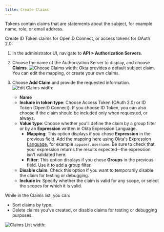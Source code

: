```yaml
---
title: Create Claims
---
```


Tokens contain claims that are statements about the subject, for example name, role, or email address.

Create ID Token claims for OpenID Connect, or access tokens for OAuth 2.0:

1. In the administrator UI, navigate to **API > Authorization Servers**.
2. Choose the name of the Authorization Server to display, and choose **Claims**.
![Choose Claims width:](/img/claims1.png "Choose Claims width:")
 Okta provides a default subject claim. You can edit the mapping, or create your own claims.
3. Choose **Add Claim** and provide the requested information.
![Edit Claims width:](/img/claim.png "Edit Claims width:")

    * **Name**
    * **Include in token type**: Choose Access Token (OAuth 2.0) or ID Token (OpenID Connect). If you choose ID Token, you can also choose if the claim should be included only when requested, or always.
    * **Value type**: Choose whether you'll define the claim by a group filter or by an **Expression** written in Okta Expression Language.
        * **Mapping**: This option displays if you chose **Expression** in the previous field. Add the mapping here using [Okta's Expression Language](/docs/reference/okta_expression_language/), for example `appuser.username`.
          Be sure to check that your expression returns the results expected--the expression isn't validated here.
        * **Filter**: This option displays if you chose **Groups** in the previous field. Use it to add a group filter.
    * **Disable claim**: Check this option if you want to temporarily disable the claim for testing or debugging.
    * **Include in**: Specify whether the claim is valid for any scope, or select the scopes for which it is valid.

While in the Claims list, you can:

* Sort claims by type.
* Delete claims you've created, or disable claims for testing or debugging purposes.

![Claims List width:](/img/claims2.png "Claims List width:")

<NextSectionLink/>
